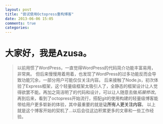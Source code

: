 ```yaml
---
layout: post
title: "尝试使用Octopress重构博客"
date: 2013-06-06 15:05
comments: true
categories: 
---
```

大家好，我是Azusa。
===================
> 以前用惯了WordPress，一直觉得WordPress的代码简介功能丰富易用，非常爽。
> 但后来慢慢用着用着，也发现了WordPress的过多功能反而会导致功能冗余，一部分用户可能仅仅关注内容。
> 后来接触了Node.js，初次体验了Express框架，这个轻量级框架太吸引人了，全静态的框架设计让人觉得欲罢不能。再加之简洁明了的代码和设计，可以让人随意去做*拓展修改*。
> 再到后来，看到了octopress开始流行，搭配git的使用构建的轻量级博客能带给用户更多崭新的体验，其中最重要的就是**让所有人更关注内容**。
> 以上就是这个博客开始的契机了...以后会往这边积累更多的文章和一些工作经验。
